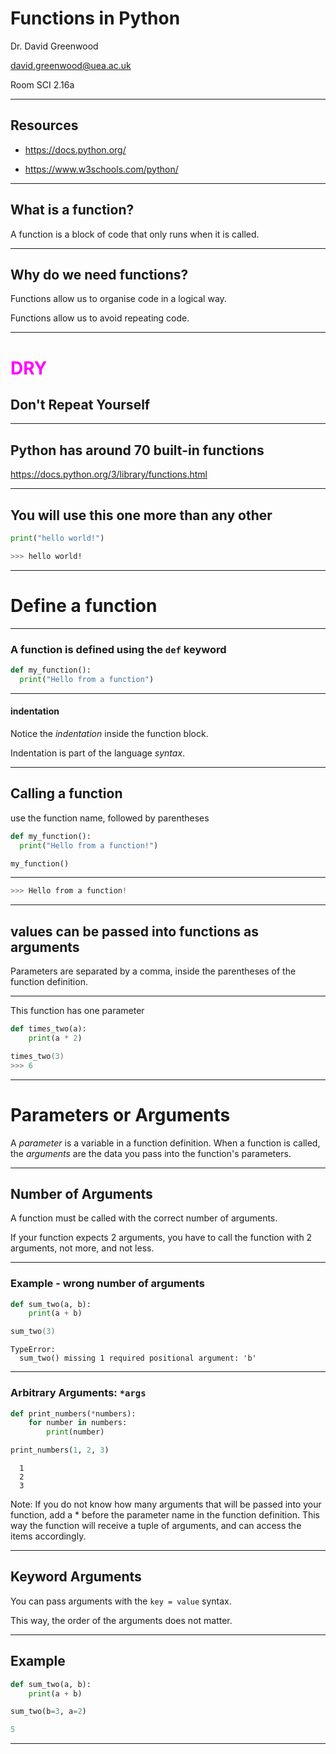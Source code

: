 # Functions in Python

Dr. David Greenwood

david.greenwood@uea.ac.uk

Room SCI 2.16a

---

## Resources

- https://docs.python.org/ 

- https://www.w3schools.com/python/

---

## What is a function?

A function is a block of code that only runs when it is called.
<!-- .element: class="fragment" -->

---

## Why do we need functions?

Functions allow us to organise code in a logical way.
<!-- .element: class="fragment" -->

Functions allow us to avoid repeating code.
<!-- .element: class="fragment" -->

---

<h1 style="color:#ff00ff">DRY</h1>

## Don't Repeat Yourself
<!-- .element: class="fragment" -->

---

## Python has around 70 built-in functions

https://docs.python.org/3/library/functions.html


---

## You will use this one more than any other

```python
print("hello world!")
```
<!-- .element: class="fragment" -->

```bash
>>> hello world!
```
<!-- .element: class="fragment"-->

---

# Define a function

---

### A function is defined using the `def` keyword

```python
def my_function():
  print("Hello from a function")
```
<!-- .element: class="fragment" -->

---

#### indentation

Notice the *indentation* inside the function block.
<!-- .element: class="fragment" -->

Indentation is part of the language *syntax*.
<!-- .element: class="fragment" -->

---

## Calling a function

use the function name, followed by parentheses
<!-- .element: class="fragment" -->
```python [1-2|4]
def my_function():
  print("Hello from a function!")

my_function()
```
<!-- .element: class="fragment" -->

---

```c
>>> Hello from a function!
```

---

## values can be passed into functions as arguments

Parameters are separated by a comma, inside the parentheses of the function definition.
<!-- .element: class="fragment" -->

---

This function has one parameter

```python
def times_two(a):
    print(a * 2)
```
<!-- .element: class="fragment" -->

```c
times_two(3)
>>> 6
```
<!-- .element: class="fragment" -->

---

# Parameters or Arguments

A *parameter* is a variable in a function definition. 
When a function is called, the *arguments* are the 
data you pass into the function's parameters.
<!-- .element: class="fragment" -->

---

## Number of Arguments

A function must be called with the correct number of arguments. 
<!-- .element: class="fragment" -->
If your function expects 2 arguments, you have to call the function 
with 2 arguments, not more, and not less.
<!-- .element: class="fragment" -->

---

### Example - wrong number of arguments

```python
def sum_two(a, b):
    print(a + b)
```
<!-- .element: class="fragment" -->

```c
sum_two(3)
```
<!-- .element: class="fragment" -->

```
TypeError: 
  sum_two() missing 1 required positional argument: 'b'
```
<!-- .element: class="fragment" -->

---

### Arbitrary Arguments: `*args`

```python
def print_numbers(*numbers):
    for number in numbers:
        print(number)

print_numbers(1, 2, 3)
```

```
  1
  2
  3
```

Note:
If you do not know how many arguments that will be passed into your function, 
add a * before the parameter name in the function definition.
This way the function will receive a tuple of arguments, 
and can access the items accordingly.

---

## Keyword Arguments
<!-- .element: class="fragment" -->
You can pass arguments with the `key = value` syntax.
<!-- .element: class="fragment" -->
This way, the order of the arguments does not matter.
<!-- .element: class="fragment" -->

---

## Example

```python [1-2| 4]
def sum_two(a, b):
    print(a + b)

sum_two(b=3, a=2)
```
<!-- .element: class="fragment" -->

```c
5
```
<!-- .element: class="fragment" -->

---

